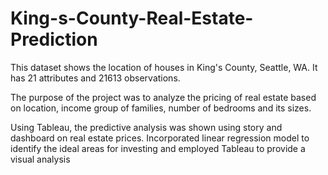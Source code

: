 # King-s-County-Real-Estate-Prediction

This dataset shows the location of houses in King's County, Seattle, WA. It has 21 attributes and 21613 observations.

The purpose of the project was to analyze the pricing of real estate based on location, income group of families, number of bedrooms and its sizes. 

Using Tableau, the predictive analysis was shown using story and dashboard on real estate prices. Incorporated linear regression model to identify the ideal areas for investing and employed Tableau to provide a visual analysis
